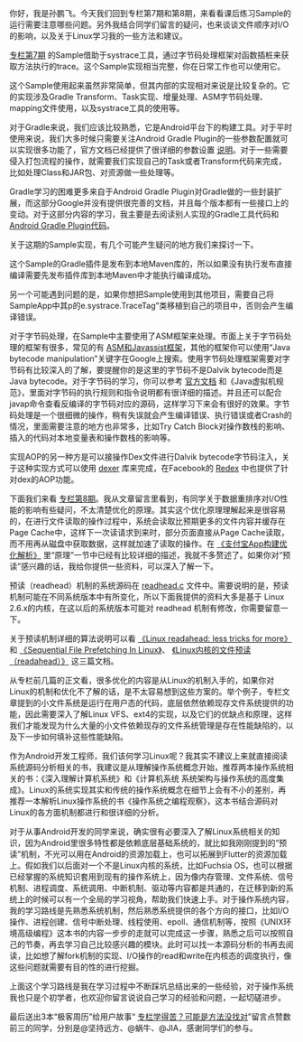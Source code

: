 你好，我是孙鹏飞。今天我们回到专栏第7期和第8期，来看看课后练习Sample的运行需要注意哪些问题。另外我结合同学们留言的疑问，也来谈谈文件顺序对I/O的影响，以及关于Linux学习我的一些方法和建议。

[专栏第7期](http://time.geekbang.org/column/article/73651) 的Sample借助于systrace工具，通过字节码处理框架对函数插桩来获取方法执行的trace。这个Sample实现相当完整，你在日常工作也可以使用它。

这个Sample使用起来虽然非常简单，但其内部的实现相对来说是比较复杂的。它的实现涉及Gradle Transform、Task实现、增量处理、ASM字节码处理、mapping文件使用，以及systrace工具的使用等。

对于Gradle来说，我们应该比较熟悉，它是Android平台下的构建工具。对于平时使用来说，我们大多时候只需要关注Android Gradle Plugin的一些参数配置就可以实现很多功能了，官方文档已经提供了很详细的参数设置 [说明](https://developer.android.com/studio/build/?hl=zh-cn)。对于一些需要侵入打包流程的操作，就需要我们实现自己的Task或者Transform代码来完成，比如处理Class和JAR包、对资源做一些处理等。

Gradle学习的困难更多来自于Android Gradle Plugin对Gradle做的一些封装扩展，而这部分Google并没有提供很完善的文档，并且每个版本都有一些接口上的变动。对于这部分内容的学习，我主要是去阅读别人实现的Gradle工具代码和 [Android Gradle Plugin代码](https://android.googlesource.com/platform/tools/base/+/studio-3.2.1/build-system/)。

关于这期的Sample实现，有几个可能产生疑问的地方我们来探讨一下。

这个Sample的Gradle插件是发布到本地Maven库的，所以如果没有执行发布直接编译需要先发布插件库到本地Maven中才能执行编译成功。

另一个可能遇到问题的是，如果你想把Sample使用到其他项目，需要自己将SampleApp中其p的e.systrace.TraceTag”类移植到自己的项目中，否则会产生编译错误。

对于字节码处理，在Sample中主要使用了ASM框架来处理。市面上关于字节码处理的框架有很多，常见的有 [ASM和Javassist框架](https://www.infoq.cn/article/Living-Matrix-Bytecode-Manipulation)，其他的框架你可以使用“Java bytecode manipulation”关键字在Google上搜索。使用字节码处理框架需要对字节码有比较深入的了解，要提醒你的是这里的字节码不是Dalvik bytecode而是Java bytecode。对于字节码的学习，你可以参考 [官方文档](https://docs.oracle.com/javase/specs/jvms/se8/html/index.html) 和《Java虚拟机规范》，里面对字节码的执行规则和指令说明都有很详细的描述。并且还可以配合javap命令查看反编译的字节码对应的源码，这样学习下来会有很好的效果。字节码处理是一个很细微的操作，稍有失误就会产生编译错误、执行错误或者Crash的情况，里面需要注意的地方也非常多，比如Try Catch Block对操作数栈的影响、插入的代码对本地变量表和操作数栈的影响等。

实现AOP的另一种方是可以接操作Dex文件进行Dalvik bytecode字节码注入，关于这种实现方式可以使用 [dexer](https://android.googlesource.com/platform/tools/dexter/) 库来完成，在Facebook的 [Redex](https://github.com/facebook/redex) 中也提供了针对dex的AOP功能。

下面我们来看 [专栏第8期](http://time.geekbang.org/column/article/74044)。我从文章留言里看到，有同学关于数据重排序对I/O性能的影响有些疑问，不太清楚优化的原理。其实这个优化原理理解起来是很容易的，在进行文件读取的操作过程中，系统会读取比预期更多的文件内容并缓存在Page Cache中，这样下一次读请求到来时，部分页面直接从Page Cache读取，而不用再从磁盘中获取数据，这样就加速了读取的操作。在 [《支付宝App构建优化解析》](https://mp.weixin.qq.com/s/79tAFx6zi3JRG-ewoapIVQ) 里“原理”一节中已经有比较详细的描述，我就不多赘述了。如果你对“预读”感兴趣的话，我给你提供一些资料，可以深入了解一下。

预读（readhead）机制的系统源码在 [readhead.c](https://github.com/torvalds/linux/blob/master/mm/readahead.c) 文件中。需要说明的是，预读机制可能在不同系统版本中有所变化，所以下面我提供的资料大多是基于 Linux 2.6.x的内核，在这以后的系统版本可能对 readhead 机制有修改，你需要留意一下。

关于预读机制详细的算法说明可以看 [《Linux readahead: less tricks for more》](https://www.kernel.org/doc/ols/2007/ols2007v2-pages-273-284.pdf) 和 [《Sequential File Prefetching In Linux》](http://www.ece.eng.wayne.edu/~sjiang/Tsinghua-2010/linux-readahead.pdf)、 [《Linux内核的文件预读（readahead）》](http://blog.51cto.com/wangergui/1841294) 这三篇文档。

从专栏前几篇的正文看，很多优化的内容是从Linux的机制入手的，如果你对Linux的机制和优化不了解的话，是不太容易想到这些方案的。举个例子，专栏文章提到的小文件系统是运行在用户态的代码，底层依然依赖现存文件系统提供的功能，因此需要深入了解Linux VFS、ext4的实现，以及它们的优缺点和原理，这样我们才能发现为什么大量的小文件依赖现存的文件系统管理是存在性能缺陷的，以及下一步如何填补这些性能缺陷。

作为Android开发工程师，我们该何学习Linux呢？我其实不建议上来就直接阅读系统源码分析相关的书，我建议是从理解操作系统概念开始，推荐两本操作系统相关的书：《深入理解计算机系统》和《计算机系统 系统架构与操作系统的高度集成》。Linux的系统实现其实和传统的操作系统概念在细节上会有不小的差别，再推荐一本解析Linux操作系统的书《操作系统之编程观察》，这本书结合源码对Linux的各方面机制都进行和很详细的分析。

对于从事Android开发的同学来说，确实很有必要深入了解Linux系统相关的知识，因为Android里很多特性都是依赖底层基础系统的，就比如我刚刚提到的“预读”机制，不光可以用在Android的资源加载上，也可以拓展到Flutter的资源加载上。假如我们以后面对一个不是Linux内核的系统，比如Fuchsia OS，也可以根据已经掌握的系统知识套用到现有的操作系统上，因为像内存管理、文件系统、信号机制、进程调度、系统调用、中断机制、驱动等内容都是共通的，在迁移到新的系统上的时候可以有一个全局的学习视角，帮助我们快速上手。对于操作系统内容，我的学习路线是先熟悉系统机制，然后熟悉系统提供的各个方向的接口，比如I/O操作、进程创建、信号中断处理、线程使用、epoll、通信机制等，按照《UNIX环境高级编程》这本书的内容一步步的走就可以完成这一步骤，熟悉之后可以按照自己的节奏，再去学习自己比较感兴趣的模块。此时可以找一本源码分析的书再去阅读，比如想了解fork机制的实现、I/O操作的read和write在内核态的调度执行，像这些问题就需要有目的性的进行挖掘。

上面这个学习路线是我在学习过程中不断踩坑总结出来的一些经验，对于操作系统我也只是个初学者，也欢迎你留言说说自己学习的经验和问题，一起切磋进步。

最后送出3本“极客周历”给用户故事“ [专栏学得苦？可能是方法没找对](http://time.geekbang.org/column/article/77342)”留言点赞数前三的同学，分别是@坚持远方、@蜗牛、@JIA，感谢同学们的参与。
